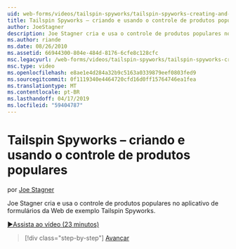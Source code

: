 ```yaml
---
uid: web-forms/videos/tailspin-spyworks/tailspin-spyworks-creating-and-using-the-popular-products-control
title: Tailspin Spyworks – criando e usando o controle de produtos populares | Microsoft Docs
author: JoeStagner
description: Joe Stagner cria e usa o controle de produtos populares no aplicativo de formulários da Web de exemplo Tailspin Spyworks.
ms.author: riande
ms.date: 08/26/2010
ms.assetid: 66944300-804e-484d-8176-6cfe8c128cfc
msc.legacyurl: /web-forms/videos/tailspin-spyworks/tailspin-spyworks-creating-and-using-the-popular-products-control
msc.type: video
ms.openlocfilehash: e8ae1e4d284a32b9c5163a0339879eef0803fed9
ms.sourcegitcommit: 0f1119340e4464720cfd16d0ff15764746ea1fea
ms.translationtype: MT
ms.contentlocale: pt-BR
ms.lasthandoff: 04/17/2019
ms.locfileid: "59404787"
---
```

# <a name="tailspin-spyworks---creating-and-using-the-popular-products-control"></a>Tailspin Spyworks – criando e usando o controle de produtos populares

por [Joe Stagner](https://github.com/JoeStagner)

Joe Stagner cria e usa o controle de produtos populares no aplicativo de formulários da Web de exemplo Tailspin Spyworks.

[&#9654;Assista ao vídeo (23 minutos)](https://channel9.msdn.com/Blogs/ASP-NET-Site-Videos/tailspin-spyworks-creating-and-using-the-popular-products-control)

> [!div class="step-by-step"]
> [Avançar](tailspin-spyworks-implementing-and-using-the-also-purchased-control.md)

